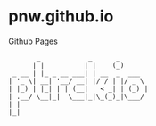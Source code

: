 # pnw.github.io
Github Pages
```
       _            _      _
      | |          | |    (_)
 _ __ | |_ _ __ ___| | __  _  ___
| '_ \| __| '__/ __| |/ / | |/ _ \
| |_) | |_| | | (__|   < _| | (_) |
| .__/ \__|_|  \___|_|\_(_)_|\___/
| |
|_|
```
